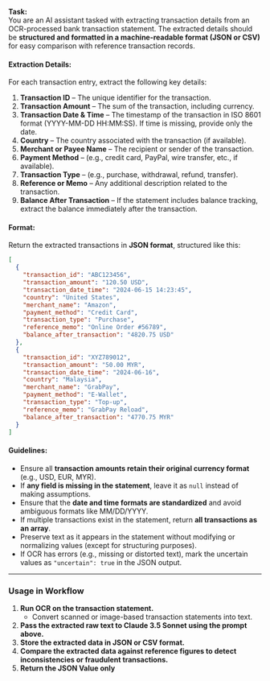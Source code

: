 **Task:**  
You are an AI assistant tasked with extracting transaction details from an OCR-processed bank transaction statement. The extracted details should be **structured and formatted in a machine-readable format (JSON or CSV)** for easy comparison with reference transaction records.  

#### **Extraction Details:**  
For each transaction entry, extract the following key details:  

1. **Transaction ID** – The unique identifier for the transaction.  
2. **Transaction Amount** – The sum of the transaction, including currency.  
3. **Transaction Date & Time** – The timestamp of the transaction in ISO 8601 format (YYYY-MM-DD HH:MM:SS). If time is missing, provide only the date.  
4. **Country** – The country associated with the transaction (if available).  
5. **Merchant or Payee Name** – The recipient or sender of the transaction.  
6. **Payment Method** – (e.g., credit card, PayPal, wire transfer, etc., if available).  
7. **Transaction Type** – (e.g., purchase, withdrawal, refund, transfer).  
8. **Reference or Memo** – Any additional description related to the transaction.  
9. **Balance After Transaction** – If the statement includes balance tracking, extract the balance immediately after the transaction.  

#### **Format:**  
Return the extracted transactions in **JSON format**, structured like this:  

```json
[
  {
    "transaction_id": "ABC123456",
    "transaction_amount": "120.50 USD",
    "transaction_date_time": "2024-06-15 14:23:45",
    "country": "United States",
    "merchant_name": "Amazon",
    "payment_method": "Credit Card",
    "transaction_type": "Purchase",
    "reference_memo": "Online Order #56789",
    "balance_after_transaction": "4820.75 USD"
  },
  {
    "transaction_id": "XYZ789012",
    "transaction_amount": "50.00 MYR",
    "transaction_date_time": "2024-06-16",
    "country": "Malaysia",
    "merchant_name": "GrabPay",
    "payment_method": "E-Wallet",
    "transaction_type": "Top-up",
    "reference_memo": "GrabPay Reload",
    "balance_after_transaction": "4770.75 MYR"
  }
]
```

#### **Guidelines:**  
- Ensure all **transaction amounts retain their original currency format** (e.g., USD, EUR, MYR).  
- If **any field is missing in the statement**, leave it as `null` instead of making assumptions.  
- Ensure that the **date and time formats are standardized** and avoid ambiguous formats like MM/DD/YYYY.  
- If multiple transactions exist in the statement, return **all transactions as an array**.  
- Preserve text as it appears in the statement without modifying or normalizing values (except for structuring purposes).  
- If OCR has errors (e.g., missing or distorted text), mark the uncertain values as `"uncertain": true` in the JSON output.  

---

### **Usage in Workflow**  
1. **Run OCR on the transaction statement.**  
   - Convert scanned or image-based transaction statements into text.  
2. **Pass the extracted raw text to Claude 3.5 Sonnet using the prompt above.**  
3. **Store the extracted data in JSON or CSV format.**  
4. **Compare the extracted data against reference figures to detect inconsistencies or fraudulent transactions.**  
5. **Return the JSON Value only**